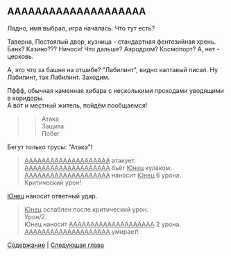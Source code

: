## AAAAAAAAAAAAAAAAAAAA

Ладно, имя выбрал, игра началась. Что тут есть?

Таверна, Постоялый двор, кузница - стандартная фентезийная хрень.  
Банк? Казино??? Ничоси! Что дальше? Аэродром? Космопорт? А, нет - церковь.

А, это что за башня на отшибе? "Лабилинт", видно калтавый писал. Ну Лабилинт, так Лабилинт. Заходим.

Пффф, обычная каменная хибара с несколькими проходами уводящими в коридоры.  
А вот и местный житель, пойдём пообщаемся!

>>Атака  
Защита  
Побег

Бегут только трусы: "Атака"!

><ins>AAAAAAAAAAAAAAAAAAAA</ins> атакует.  
<ins>AAAAAAAAAAAAAAAAAAAA</ins> бьёт <ins>Юнец</ins> кулаком.  
<ins>AAAAAAAAAAAAAAAAAAAA</ins> наносит <ins>Юнец</ins> 6 урона.  
Критический урон!

<ins>Юнец</ins> наносит ответный удар.

><ins>Юнец</ins> ослаблен после критический урон.  
Урон/2.  
Юнец наносит <ins>AAAAAAAAAAAAAAAAAAAA</ins> 2 урона.  
<ins>AAAAAAAAAAAAAAAAAAAA</ins> умирает!

[Содержание](../../README.md) |
[Следующая глава](02.md)